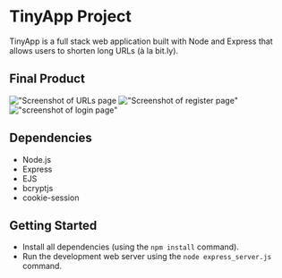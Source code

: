 # TinyApp Project

TinyApp is a full stack web application built with Node and Express that allows users to shorten long URLs (à la bit.ly).

## Final Product

!["Screenshot of URLs page](/home/labber/lighthouse/tinyapp/docs/urls-page.png.png)
!["Screenshot of register page"](/home/labber/lighthouse/tinyapp/docs/register-page.png.png)
!["screenshot of login page"]("C:\Users\mbahe\Desktop\login-page.png.png")

## Dependencies

- Node.js
- Express
- EJS
- bcryptjs
- cookie-session

## Getting Started

- Install all dependencies (using the `npm install` command).
- Run the development web server using the `node express_server.js` command.
